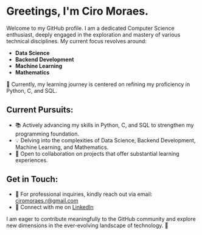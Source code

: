 # Greetings, I'm Ciro Moraes.

Welcome to my GitHub profile. I am a dedicated Computer Science enthusiast, deeply engaged in the exploration and mastery of various technical disciplines. My current focus revolves around:

- **Data Science**
- **Backend Development**
- **Machine Learning**
- **Mathematics**

🌱 Currently, my learning journey is centered on refining my proficiency in Python, C, and SQL.

## Current Pursuits:

- 📚 Actively advancing my skills in Python, C, and SQL to strengthen my programming foundation.
- 💡 Delving into the complexities of Data Science, Backend Development, Machine Learning, and Mathematics.
- 🤝 Open to collaboration on projects that offer substantial learning experiences.

## Get in Touch:

- 📧 For professional inquiries, kindly reach out via email: ciromoraes.r@gmail.com
- 🔗 Connect with me on [LinkedIn](https://www.linkedin.com/in/ciromoraesr/)

I am eager to contribute meaningfully to the GitHub community and explore new dimensions in the ever-evolving landscape of technology. 🚀
